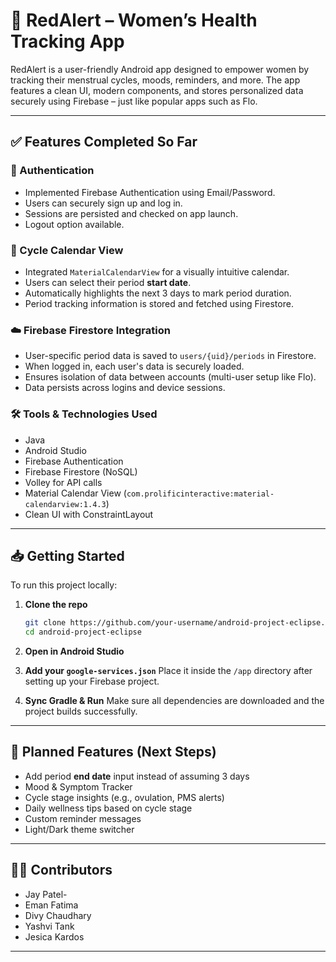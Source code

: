 # 🚨 RedAlert – Women’s Health Tracking App

RedAlert is a user-friendly Android app designed to empower women by tracking their menstrual cycles, moods, reminders, and more. The app features a clean UI, modern components, and stores personalized data securely using Firebase – just like popular apps such as Flo.

---

## ✅ Features Completed So Far

### 🔐 Authentication
- Implemented Firebase Authentication using Email/Password.
- Users can securely sign up and log in.
- Sessions are persisted and checked on app launch.
- Logout option available.

### 📅 Cycle Calendar View
- Integrated `MaterialCalendarView` for a visually intuitive calendar.
- Users can select their period **start date**.
- Automatically highlights the next 3 days to mark period duration.
- Period tracking information is stored and fetched using Firestore.

### ☁️ Firebase Firestore Integration
- User-specific period data is saved to `users/{uid}/periods` in Firestore.
- When logged in, each user's data is securely loaded.
- Ensures isolation of data between accounts (multi-user setup like Flo).
- Data persists across logins and device sessions.

### 🛠️ Tools & Technologies Used
- Java
- Android Studio
- Firebase Authentication
- Firebase Firestore (NoSQL)
- Volley for API calls
- Material Calendar View (`com.prolificinteractive:material-calendarview:1.4.3`)
- Clean UI with ConstraintLayout

---

## 📥 Getting Started

To run this project locally:

1. **Clone the repo**
   ```bash
   git clone https://github.com/your-username/android-project-eclipse.git
   cd android-project-eclipse
   ```

2. **Open in Android Studio**

3. **Add your `google-services.json`**
   Place it inside the `/app` directory after setting up your Firebase project.

4. **Sync Gradle & Run**
   Make sure all dependencies are downloaded and the project builds successfully.

---

## 🔮 Planned Features (Next Steps)
- Add period **end date** input instead of assuming 3 days
- Mood & Symptom Tracker
- Cycle stage insights (e.g., ovulation, PMS alerts)
- Daily wellness tips based on cycle stage
- Custom reminder messages
- Light/Dark theme switcher

---

## 👩‍💻 Contributors

- Jay Patel-
- Eman Fatima
- Divy Chaudhary
- Yashvi Tank
- Jesica Kardos

---

